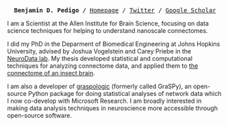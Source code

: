
<p><pre align="center">
<strong>Benjamin D. Pedigo /</strong> <a href="https://bdpedigo.github.io/">Homepage</a> / <a href="https://twitter.com/bpedigod">Twitter</a> / <a href="https://scholar.google.com/citations?user=IDgpHugAAAAJ&hl=en">Google Scholar</a></pre></p>

<!-- <img src="https://github.com/bdpedigo/bdpedigo/blob/main/metrics-base.svg" alt="Base Metrics" align="left" width="47.5%"> -->
<!-- <img src="https://github.com/bdpedigo/bdpedigo/blob/main/metrics-achievements.svg" alt="Achievements" align="left" width="47.5%"> -->

I am a Scientist at the Allen Institute for Brain Science, focusing on data science techniques for helping to understand nanoscale connectomes. 

I did my PhD in the Deparment of Biomedical Engineering at Johns Hopkins University, advised by Joshua Vogelstein and Carey Priebe in the [NeuroData lab](https://neurodata.io/). My thesis developed statistical and computational techniques for analyzing connectome data, and applied them to [the connectome of an insect brain](https://www.science.org/doi/10.1126/science.add9330).

I am also a developer of [graspologic](https://github.com/microsoft/graspologic) (formerly called GraSPy), an open-source Python package for doing statistical analyses of network data which I now co-develop with Microsoft Research. I am broadly interested in making data analysis techniques in neuroscience more accessible through open-source software.

<!-- ![Metrics](https://metrics.lecoq.io/bdpedigo?template=classic&lines=1&projects=1&activity=1&projects.limit=4&projects.descriptions=false&activity.limit=5&activity.load=300&activity.days=14&activity.filter=all&activity.visibility=all&activity.timestamps=false&config.timezone=America%2FNew_York)
 -->
<!--  <img src="https://github.com/bdpedigo/bdpedigo/blob/main/github-metrics.svg" alt="Metrics" width="100%"> -->
<!-- ![Metrics](https://github.com/bdpedigo/bdpedigo/blob/main/github-metrics.svg) -->
